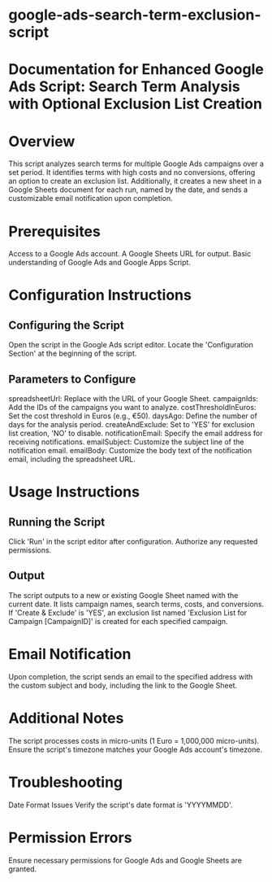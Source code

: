 # google-ads-search-term-exclusion-script
# Documentation for Enhanced Google Ads Script: Search Term Analysis with Optional Exclusion List Creation

# Overview
This script analyzes search terms for multiple Google Ads campaigns over a set period. It identifies terms with high costs and no conversions, offering an option to create an exclusion list. Additionally, it creates a new sheet in a Google Sheets document for each run, named by the date, and sends a customizable email notification upon completion.

# Prerequisites
Access to a Google Ads account.
A Google Sheets URL for output.
Basic understanding of Google Ads and Google Apps Script.

# Configuration Instructions
## Configuring the Script
Open the script in the Google Ads script editor.
Locate the 'Configuration Section' at the beginning of the script.

## Parameters to Configure
spreadsheetUrl: Replace with the URL of your Google Sheet.
campaignIds: Add the IDs of the campaigns you want to analyze.
costThresholdInEuros: Set the cost threshold in Euros (e.g., €50).
daysAgo: Define the number of days for the analysis period.
createAndExclude: Set to 'YES' for exclusion list creation, 'NO' to disable.
notificationEmail: Specify the email address for receiving notifications.
emailSubject: Customize the subject line of the notification email.
emailBody: Customize the body text of the notification email, including the spreadsheet URL.

# Usage Instructions

## Running the Script
Click 'Run' in the script editor after configuration.
Authorize any requested permissions.

## Output
The script outputs to a new or existing Google Sheet named with the current date.
It lists campaign names, search terms, costs, and conversions.
If 'Create & Exclude' is 'YES', an exclusion list named 'Exclusion List for Campaign [CampaignID]' is created for each specified campaign.

# Email Notification
Upon completion, the script sends an email to the specified address with the custom subject and body, including the link to the Google Sheet.

# Additional Notes
The script processes costs in micro-units (1 Euro = 1,000,000 micro-units).
Ensure the script's timezone matches your Google Ads account's timezone.

# Troubleshooting
Date Format Issues
Verify the script's date format is 'YYYYMMDD'.

# Permission Errors
Ensure necessary permissions for Google Ads and Google Sheets are granted.
